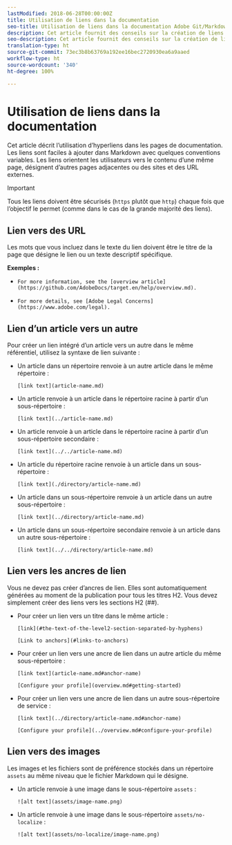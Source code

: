```yaml
---
lastModified: 2018-06-28T00:00:00Z
title: Utilisation de liens dans la documentation
seo-title: Utilisation de liens dans la documentation Adobe Git/Markdown
description: Cet article fournit des conseils sur la création de liens vers les contenus et les images.
seo-description: Cet article fournit des conseils sur la création de liens vers les contensu et les images pour la documentation Adobe.
translation-type: ht
source-git-commit: 73ec3b8b63769a192ee16bec2720930ea6a9aaed
workflow-type: ht
source-wordcount: '340'
ht-degree: 100%

---
```



# Utilisation de liens dans la documentation

Cet article décrit l’utilisation d’hyperliens dans les pages de documentation. Les liens sont faciles à ajouter dans Markdown avec quelques conventions variables. Les liens orientent les utilisateurs vers le contenu d’une même page, désignent d’autres pages adjacentes ou des sites et des URL externes.

>[!IMPORTANT]
>Tous les liens doivent être sécurisés (`https` plutôt que `http`) chaque fois que l’objectif le permet (comme dans le cas de la grande majorité des liens).

## Lien vers des URL

Les mots que vous incluez dans le texte du lien doivent être le titre de la page que désigne le lien ou un texte descriptif spécifique.

**Exemples :**

- `For more information, see the [overview article](https://github.com/AdobeDocs/target.en/help/overview.md).`

- `For more details, see [Adobe Legal Concerns](https://www.adobe.com/legal).`

## Lien d’un article vers un autre

Pour créer un lien intégré d’un article vers un autre dans le même référentiel, utilisez la syntaxe de lien suivante :

- Un article dans un répertoire renvoie à un autre article dans le même répertoire :

   `[link text](article-name.md)`

- Un article renvoie à un article dans le répertoire racine à partir d’un sous-répertoire :

   `[link text](../article-name.md)`

- Un article renvoie à un article dans le répertoire racine à partir d’un sous-répertoire secondaire :

   `[link text](../../article-name.md)`

- Un article du répertoire racine renvoie à un article dans un sous-répertoire :

   `[link text](./directory/article-name.md)`

- Un article dans un sous-répertoire renvoie à un article dans un autre sous-répertoire :

   `[link text](../directory/article-name.md)`

- Un article dans un sous-répertoire secondaire renvoie à un article dans un autre sous-répertoire :

   `[link text](../../directory/article-name.md)`

## Lien vers les ancres de lien

Vous ne devez pas créer d’ancres de lien. Elles sont automatiquement générées au moment de la publication pour tous les titres H2. Vous devez simplement créer des liens vers les sections H2 (##).

- Pour créer un lien vers un titre dans le même article :

   `[link](#the-text-of-the-level2-section-separated-by-hyphens)`

   `[Link to anchors](#links-to-anchors)`

- Pour créer un lien vers une ancre de lien dans un autre article du même sous-répertoire :

   `[link text](article-name.md#anchor-name)`

   `[Configure your profile](overview.md#getting-started)`

- Pour créer un lien vers une ancre de lien dans un autre sous-répertoire de service :

   `[link text](../directory/article-name.md#anchor-name)`

   `[Configure your profile](../overview.md#configure-your-profile)`

## Lien vers des images

Les images et les fichiers sont de préférence stockés dans un répertoire `assets` au même niveau que le fichier Markdown qui le désigne.

- Un article renvoie à une image dans le sous-répertoire `assets` :

   `![alt text](assets/image-name.png)`

- Un article renvoie à une image dans le sous-répertoire `assets/no-localize` :

   `![alt text](assets/no-localize/image-name.png)`

<!--
## Bob's link test

<table id="table_C27955F6B52A45B28BEEAAF14FFC86D8"> 
 <thead> 
  <tr> 
   <th colname="col1" class="entry"> File Type </th> 
   <th colname="col2" class="entry"> Description </th> 
  </tr> 
 </thead>
 <tbody> 
  <tr> 
   <td colname="col1"> <p> <span class="filepath"> .csv </span> </p> </td> 
   <td colname="col2"> <p>A comma-separated values file (such as one created in Excel). This is the file that contains the customer attribute data. See [Link TEST](/help/setup/full-workflow.md) </p> <p> <b>Naming requirements:</b> Ensure that file name extensions do not contain white spaces. </p> </td> 
  </tr> 
  <tr> 
   <td colname="col1"> <p> <span class="filepath"> .fin </span> </p> </td> 
   <td colname="col2"> <p>(Required) The <span class="filepath"> .fin </span> file tells the system that you are finished uploading data. The name of the <span class="filepath"> .fin </span> file must match the name of the <span class="filepath"> .csv </span> file. </p> <p>Adobe recommends creating an empty text file with a <span class="filepath"> .fin </span> extension. An empty file saves space and upload time. </p> <p> <p>Note:  Renaming a <span class="filepath"> .fin </span> file is not allowed after it is uploaded. The <span class="filepath"> .fin </span> file must be uploaded separately and cannot be a renamed, previously uploaded file. </p> </p> <p>After you upload the <span class="filepath"> .fin </span> file in the customer attributes FTP, the system retrieves data quickly (within one minute). This differs from other Adobe FTP-based systems, which pick up data less frequently (around once per hour). </p> <p>The <span class="filepath"> .fin </span> file is not required when using the drag-and-drop upload method. </p> </td> 
  </tr> 
  <tr> 
   <td colname="col1"> <p> <span class="filepath"> .gz </span> or <span class="filepath"> .zip </span> </p> </td> 
   <td colname="col2"> <p> <span class="filepath"> .gz </span> (gzip) or <span class="filepath"> .zip </span> - for compressed files. A <span class="filepath"> .zip </span> file cannot contain more than one file in the archive. </p> <p> <b>Naming requirements:</b> The name of the <span class="filepath"> .zip </span> or <span class="filepath"> .gz </span> should match the name of the <span class="filepath"> .csv </span>. For example, if your <span class="filepath"> .csv </span> file is <span class="filepath"> crm_small.csv </span>, the <span class="filepath"> .zip </span> file should be <span class="filepath"> crm_small.csv.zip </span>. </p> <p>The .fin file must match the .csv. </p> </td> 
  </tr> 
 </tbody> 
</table>
-->
